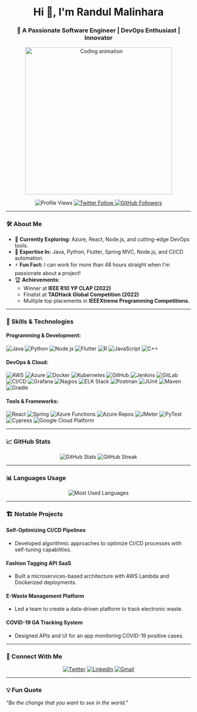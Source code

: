 <h1 align="center">Hi 👋, I'm Randul Malinhara</h1>
<h3 align="center">🚀 A Passionate Software Engineer | DevOps Enthusiast | Innovator</h3>
<p align="center">
  <img src="https://pa1.narvii.com/6440/7e010685cc0671e4be430186ab5678c4d81bbeb8_hq.gif" alt="Coding animation" width="400"/>
</p>

<p align="center">
  <img src="https://komarev.com/ghpvc/?username=randul-malinhara&label=Profile%20views&color=0e75b6&style=flat" alt="Profile Views" />
  <a href="https://twitter.com/malinhara23" target="_blank">
    <img src="https://img.shields.io/twitter/follow/malinhara23?logo=twitter&style=for-the-badge" alt="Twitter Follow">
  </a>
  <a href="https://github.com/Randul-Malinhara" target="_blank">
    <img src="https://img.shields.io/github/followers/Randul-Malinhara?style=for-the-badge" alt="GitHub Followers">
  </a>
</p>

---

### 🛠️ About Me
- 🌱 **Currently Exploring:** Azure, React, Node.js, and cutting-edge DevOps tools.
- 💬 **Expertise In:** Java, Python, Flutter, Spring MVC, Node.js, and CI/CD automation.
- ⚡ **Fun Fact:** I can work for more than 48 hours straight when I'm passionate about a project!
- 🏆 **Achievements:** 
  - Winner at **IEEE R10 YP CLAP (2022)**
  - Finalist at **TADHack Global Competition (2022)** 
  - Multiple top placements in **IEEEXtreme Programming Competitions.**

---

### 🚀 Skills & Technologies
#### Programming & Development:
![Java](https://img.shields.io/badge/Java-ED8B00?style=for-the-badge&logo=java&logoColor=white)
![Python](https://img.shields.io/badge/Python-3776AB?style=for-the-badge&logo=python&logoColor=white)
![Node.js](https://img.shields.io/badge/Node.js-339933?style=for-the-badge&logo=nodedotjs&logoColor=white)
![Flutter](https://img.shields.io/badge/Flutter-02569B?style=for-the-badge&logo=flutter&logoColor=white)
![R](https://img.shields.io/badge/R-276DC3?style=for-the-badge&logo=r&logoColor=white)
![JavaScript](https://img.shields.io/badge/JavaScript-F7DF1E?style=for-the-badge&logo=javascript&logoColor=black)
![C++](https://img.shields.io/badge/C++-00599C?style=for-the-badge&logo=cplusplus&logoColor=white)

#### DevOps & Cloud:
![AWS](https://img.shields.io/badge/AWS-FF9900?style=for-the-badge&logo=amazonaws&logoColor=white)
![Azure](https://img.shields.io/badge/Microsoft%20Azure-0078D4?style=for-the-badge&logo=microsoftazure&logoColor=white)
![Docker](https://img.shields.io/badge/Docker-2496ED?style=for-the-badge&logo=docker&logoColor=white)
![Kubernetes](https://img.shields.io/badge/Kubernetes-326CE5?style=for-the-badge&logo=kubernetes&logoColor=white)
![GitHub](https://img.shields.io/badge/GitHub-181717?style=for-the-badge&logo=github&logoColor=white)
![Jenkins](https://img.shields.io/badge/Jenkins-D24939?style=for-the-badge&logo=jenkins&logoColor=white)
![GitLab](https://img.shields.io/badge/GitLab-FC6D26?style=for-the-badge&logo=gitlab&logoColor=white)
![CI/CD](https://img.shields.io/badge/CI%2FCD-0052CC?style=for-the-badge&logo=continuousintegration&logoColor=white)
![Grafana](https://img.shields.io/badge/Grafana-F46800?style=for-the-badge&logo=grafana&logoColor=white)
![Nagios](https://img.shields.io/badge/Nagios-333333?style=for-the-badge&logo=nagios&logoColor=white)
![ELK Stack](https://img.shields.io/badge/ELK%20Stack-005571?style=for-the-badge&logo=elasticsearch&logoColor=white)
![Postman](https://img.shields.io/badge/Postman-FF6C37?style=for-the-badge&logo=postman&logoColor=white)
![JUnit](https://img.shields.io/badge/JUnit-25A162?style=for-the-badge&logo=junit5&logoColor=white)
![Maven](https://img.shields.io/badge/Maven-C71A36?style=for-the-badge&logo=apachemaven&logoColor=white)
![Gradle](https://img.shields.io/badge/Gradle-02303A?style=for-the-badge&logo=gradle&logoColor=white)

#### Tools & Frameworks:
![React](https://img.shields.io/badge/React-61DAFB?style=for-the-badge&logo=react&logoColor=black)
![Spring](https://img.shields.io/badge/Spring-6DB33F?style=for-the-badge&logo=spring&logoColor=white)
![Azure Functions](https://img.shields.io/badge/Azure%20Functions-68217A?style=for-the-badge&logo=azurefunctions&logoColor=white)
![Azure Repos](https://img.shields.io/badge/Azure%20Repos-0085CA?style=for-the-badge&logo=azuredevops&logoColor=white)
![JMeter](https://img.shields.io/badge/JMeter-D22128?style=for-the-badge&logo=apachejmeter&logoColor=white)
![PyTest](https://img.shields.io/badge/PyTest-0A9EDC?style=for-the-badge&logo=pytest&logoColor=white)
![Cypress](https://img.shields.io/badge/Cypress-17202C?style=for-the-badge&logo=cypress&logoColor=white)
![Google Cloud Platform](https://img.shields.io/badge/Google%20Cloud%20Platform-4285F4?style=for-the-badge&logo=googlecloud&logoColor=white)

---

### 📈 GitHub Stats
<p align="center">
  <img src="https://github-readme-stats.vercel.app/api?username=Randul-Malinhara&show_icons=true&theme=radical" alt="GitHub Stats">
  <img src="https://github-readme-streak-stats.herokuapp.com/?user=Randul-Malinhara&theme=radical" alt="GitHub Streak">
</p>

---

### 📊 Languages Usage

<p align="center">
  <img src="https://github-readme-stats.vercel.app/api/top-langs/?username=Randul-Malinhara&layout=compact&theme=radical" alt="Most Used Languages">
</p>


---

### 🏗️ Notable Projects
#### **Self-Optimizing CI/CD Pipelines**
- Developed algorithmic approaches to optimize CI/CD processes with self-tuning capabilities.

#### **Fashion Tagging API SaaS**
- Built a microservices-based architecture with AWS Lambda and Dockerized deployments.

#### **E-Waste Management Platform**
- Led a team to create a data-driven platform to track electronic waste.

#### **COVID-19 GA Tracking System**
- Designed APIs and UI for an app monitoring COVID-19 positive cases.

---

### 🤝 Connect With Me
<p align="center">
  <a href="https://twitter.com/malinhara23" target="_blank"><img src="https://img.icons8.com/ios-filled/50/twitter.png" alt="Twitter"></a>
  <a href="https://linkedin.com/in/randul-malinhara" target="_blank"><img src="https://img.icons8.com/ios-filled/50/linkedin.png" alt="LinkedIn"></a>
  <a href="mailto:bhrmalinhara@gmail.com" target="_blank"><img src="https://img.icons8.com/ios-filled/50/gmail.png" alt="Gmail"></a>
</p>

---

### 💡 Fun Quote
_"Be the change that you want to see in the world."_
